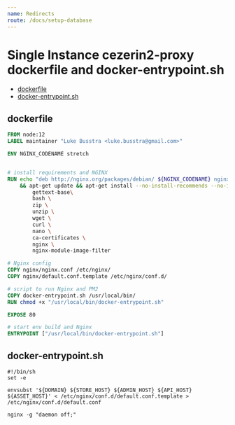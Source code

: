 ```yaml
---
name: Redirects
route: /docs/setup-database
---
```


# Single Instance cezerin2-proxy dockerfile and docker-entrypoint.sh

- [dockerfile](#dockerfile)
- [docker-entrypoint.sh](#docker-entrypoint.sh)

## dockerfile

```dockerfile
FROM node:12
LABEL maintainer "Luke Busstra <luke.busstra@gmail.com>"

ENV NGINX_CODENAME stretch


# install requirements and NGINX
RUN echo "deb http://nginx.org/packages/debian/ ${NGINX_CODENAME} nginx" >> /etc/apt/sources.list \
	&& apt-get update && apt-get install --no-install-recommends --no-install-suggests -y --force-yes \
		gettext-base\
		bash \
		zip \
		unzip \
		wget \
		curl \
		nano \
		ca-certificates \
		nginx \
		nginx-module-image-filter

# Nginx config
COPY nginx/nginx.conf /etc/nginx/
COPY nginx/default.conf.template /etc/nginx/conf.d/

# script to run Nginx and PM2
COPY docker-entrypoint.sh /usr/local/bin/
RUN chmod +x "/usr/local/bin/docker-entrypoint.sh"

EXPOSE 80

# start env build and Nginx
ENTRYPOINT ["/usr/local/bin/docker-entrypoint.sh"]
```

## docker-entrypoint.sh

```shell
#!/bin/sh
set -e

envsubst '${DOMAIN} ${STORE_HOST} ${ADMIN_HOST} ${API_HOST} ${ASSET_HOST}' < /etc/nginx/conf.d/default.conf.template > /etc/nginx/conf.d/default.conf

nginx -g "daemon off;"
```
